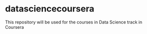 datasciencecoursera
===================

This repository will be used for the courses in Data Science track in Coursera
